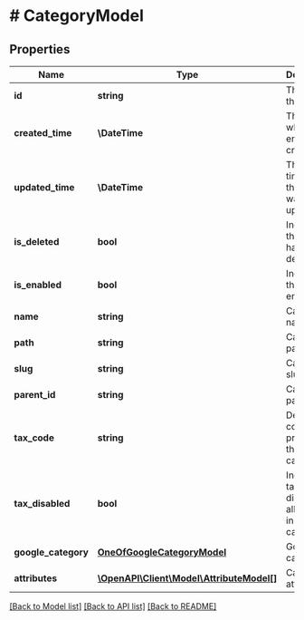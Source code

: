 # # CategoryModel

## Properties

Name | Type | Description | Notes
------------ | ------------- | ------------- | -------------
**id** | **string** | The ID of the entity. | [optional] [readonly]
**created_time** | **\DateTime** | The time when the entity was created. | [optional] [readonly]
**updated_time** | **\DateTime** | The last time when the entity was updated. | [optional] [readonly]
**is_deleted** | **bool** | Indicates if the entity has been deleted. | [optional] [readonly]
**is_enabled** | **bool** | Indicates if the entity is enabled. | [optional] [readonly]
**name** | **string** | Category name. | [optional] [readonly]
**path** | **string** | Category path. | [optional] [readonly]
**slug** | **string** | Category slug. | [optional] [readonly]
**parent_id** | **string** | Category parent ID. | [optional] [readonly]
**tax_code** | **string** | Defines tax code for all products in this category. | [optional] [readonly]
**tax_disabled** | **bool** | Indicates if taxes are disabled for all products in this category. | [optional] [readonly]
**google_category** | [**OneOfGoogleCategoryModel**](OneOfGoogleCategoryModel.md) | Google category. | [optional]
**attributes** | [**\OpenAPI\Client\Model\AttributeModel[]**](AttributeModel.md) | Category attributes. | [optional]

[[Back to Model list]](../../README.md#models) [[Back to API list]](../../README.md#endpoints) [[Back to README]](../../README.md)
